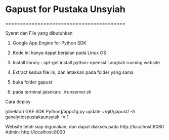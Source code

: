 # Gapust for Pustaka Unsyiah
=========================================

Syarat dan File yang dibutuhkan

1. Google App Engine for Python SDK
2. Kode ini hanya dapat berjalan pada Linux OS
3. Install library : apt-get install python-openssl
Langkah running website

1. Extract kedua file ini, dan letakkan pada folder yang sama
2. buka folder gapust
3. pada terminal jalankan: ./runserver.sh


Cara deploy

[direktori GAE SDK Python]/appcfg.py update ~/git/gapust/ -A ganalyticspustakaunsyiah -V 1

Website telah siap digunakan, dan dapat diakses pada http://localhost:8080
Admin: http://localhost:8000

